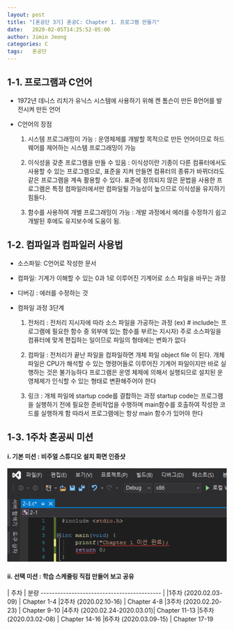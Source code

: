 ```yaml
---
layout: post
title: "[혼공단 3기] 혼공C: Chapter 1. 프로그램 만들기"
date:   2020-02-05T14:25:52-05:00
author: Jimin Jeong
categories: C
tags:	혼공단
---
```


## 1-1. 프로그램과 C언어
- 1972년 데니스 리치가 유닉스 시스템에 사용하기 위해 켄 톰슨이 만든 B언어를 발전시켜 만든 언어

- C언어의 장점
    1. 시스템 프로그래밍이 가능
    : 운영체제를 개발할 목적으로 만든 언어이므로 하드웨어를 제어하는 시스템 프로그래밍이 가능

    2. 이식성을 갖춘 프로그램을 만들 수 있음
    : 이식성이란 기종이 다른 컴퓨터에서도 사용할 수 있는 프로그램으로, 표준을 지켜 만들면 컴퓨터의 종류가 바뀌더라도 같은 프로그램을 계속 활용할 수 있다. 표준에 정의되지 않은 문법을 사용한 프로그램은 특정 컴파일러에서만 컴파일될 가능성이 높으므로 이식성을 유지하기 힘들다.

    3. 함수를 사용하여 개별 프로그래밍이 가능
    : 개발 과정에서 에러를 수정하기 쉽고 개발된 후에도 유지보수에 도움이 됨.


## 1-2. 컴파일과 컴파일러 사용법
- 소스파일: C언어로 작성한 문서
- 컴파일: 기계가 이해할 수 있는 0과 1로 이루어진 기계어로 소스 파일을 바꾸는 과정
- 디버깅 : 에러를 수정하는 것

- 컴파일 과정 3단계
    1. 전처리
    : 전처리 지시자에 따라 소스 파일을 가공하는 과정 (ex) # include는 프로그램에 필요한 함수 중 외부에 있는 함수를 부르는 지시자)
    주로 소스파일을 컴퓨터에 맞게 편집하는 일이므로 파일의 형태에는 변화가 없다

    2. 컴파일
    : 전처리가 끝난 파일을 컴파일하면 개체 파일 object file 이 된다.
    개체 파일은 CPU가 해석할 수 있는 명령어들로 이루어진 기계어 파일이지만 바로 실행하는 것은 불가능하다
    프로그램은 운영 체제에 의해서 실행되므로 설치된 운영체제가 인식할 수 있는 형태로 변환해주어야 한다

    3. 링크
    : 개체 파일에 startup code를 결합하는 과정
    startup code는 프로그램을 실행하기 전에 필요한 준비작업을 수행하며 main함수를 호출하여 작성한 코드를 실행하게 함
    따라서 프로그램에는 항상 main 함수가 있어야 한다


## 1-3. 1주차 혼공씨 미션
#### i. 기본 미션 : 비주얼 스튜디오 설치 화면 인증샷

![image](/assets/img/vscode2019_download.png)

#### ii. 선택 미션 : 학습 스케줄링 직접 만들어 보고 공유

| 주차                        | 분량
 ------------------------------------------- |
|1주차 (2020.02.03-09)        | Chapter 1-4
|2주차 (2020.02.10-16)        | Chapter 4-8
|3주차 (2020.02.20-23)        | Chapter 9-10
|4주차 (2020.02.24-2020.03.01)| Chapter 11-13
|5주차 (2020.03.02-08)        | Chapter 14-16
|6주차 (2020.03.09-15)        | Chapter 17-19

